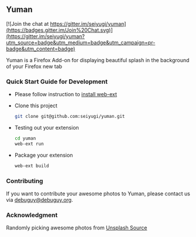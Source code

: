 ## Yuman

[![Join the chat at https://gitter.im/seiyugi/yuman](https://badges.gitter.im/Join%20Chat.svg)](https://gitter.im/seiyugi/yuman?utm_source=badge&utm_medium=badge&utm_campaign=pr-badge&utm_content=badge)

Yuman is a Firefox Add-on for displaying beautiful splash in the background of your Firefox new tab

### Quick Start Guide for Development

* Please follow instruction to [install web-ext](https://developer.mozilla.org/en-US/Add-ons/WebExtensions/Getting_started_with_web-ext)

* Clone this project

  ```sh
  git clone git@github.com:seiyugi/yuman.git
  ```

* Testing out your extension

  ```sh
  cd yuman
  web-ext run
  ```

* Package your extension

  ```sh
  web-ext build
  ```

### Contributing
  If you want to contribute your awesome photos to Yuman, please contact us via debuguy@debuguy.org.

### Acknowledgment
  Randomly picking awesome photos from [Unsplash Source](https://source.unsplash.com)
